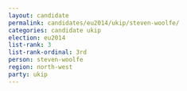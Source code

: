 ```yaml
---
layout: candidate
permalink: candidates/eu2014/ukip/steven-woolfe/
categories: candidate ukip
election: eu2014
list-rank: 3
list-rank-ordinal: 3rd
person: steven-woolfe
region: north-west
party: ukip
---
```

